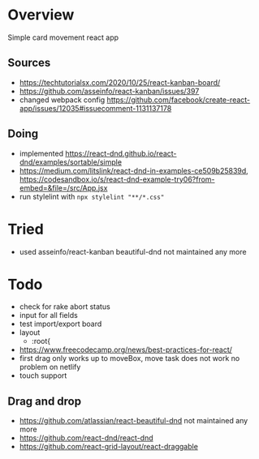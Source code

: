 # Overview
Simple card movement react app

## Sources
- https://techtutorialsx.com/2020/10/25/react-kanban-board/
- https://github.com/asseinfo/react-kanban/issues/397
- changed webpack config https://github.com/facebook/create-react-app/issues/12035#issuecomment-1131137178
## Doing
- implemented https://react-dnd.github.io/react-dnd/examples/sortable/simple
- https://medium.com/litslink/react-dnd-in-examples-ce509b25839d, https://codesandbox.io/s/react-dnd-example-try06?from-embed=&file=/src/App.jsx
- run stylelint with `npx stylelint "**/*.css"`
# Tried
- used asseinfo/react-kanban
  beautiful-dnd not maintained any more
# Todo
- check for rake abort status
- input for all fields
- test import/export board
- layout
  - :root{
- https://www.freecodecamp.org/news/best-practices-for-react/
- first drag only works up to moveBox, move task does not work
  no problem on netlify
- touch support
## Drag and drop
- https://github.com/atlassian/react-beautiful-dnd not maintained any more
- https://github.com/react-dnd/react-dnd
- https://github.com/react-grid-layout/react-draggable
